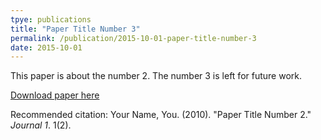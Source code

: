 ```yaml
---
tpye: publications
title: "Paper Title Number 3"
permalink: /publication/2015-10-01-paper-title-number-3
date: 2015-10-01
---
```

This paper is about the number 2. The number 3 is left for future work.

[Download paper here](http://academicpages.github.io/files/paper2.pdf)

Recommended citation: Your Name, You. (2010). "Paper Title Number 2." <i>Journal 1</i>. 1(2).

